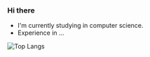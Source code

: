 ### Hi there

- I'm currently studying in computer science.
- Experience in ...

![Top Langs](https://github-readme-stats.vercel.app/api/top-langs/?username=gnyar&layout=compact&theme=radical)
